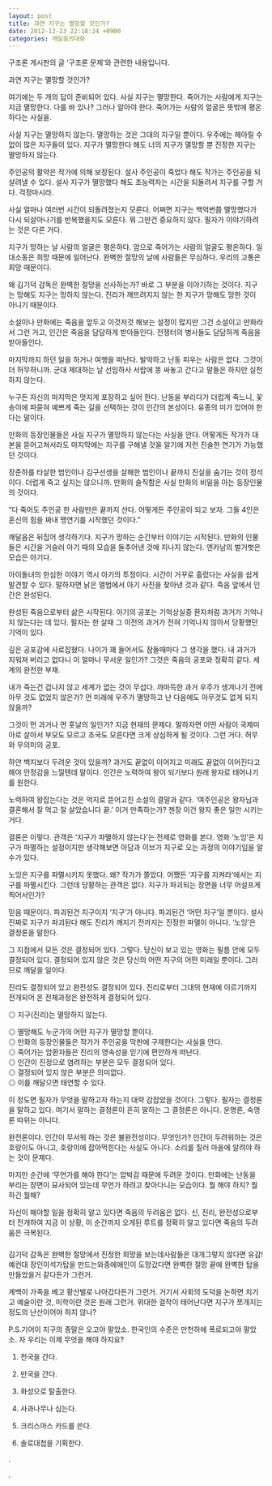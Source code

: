```yaml
---
layout: post
title: 과연 지구는 멸망할 것인가?
date: 2012-12-23 22:18:24 +0900
categories: 깨달음의대화
---
```

 구조론 게시판의 글 ‘구조론 문제’와 관련한 내용입니다. 

 과연 지구는 멸망할 것인가? 

 여기에는 두 개의 답이 준비되어 있다. 사실 지구는 멸망한다. 죽어가는 사람에게 지구는 지금 멸망한다. 다를 바 있나? 그러나 알아야 한다. 죽어가는 사람의 얼굴은 뜻밖에 평온하다는 사실을. 

 사실 지구는 멸망하지 않는다. 멸망하는 것은 그대의 지구일 뿐이다. 우주에는 헤아릴 수 없이 많은 지구들이 있다. 지구가 멸망한다 해도 너의 지구가 멸망할 뿐 진정한 지구는 멸망하지 않는다. 

 주인공의 활약은 작가에 의해 보장된다. 설사 주인공이 죽었다 해도 작가는 주인공을 되살려낼 수 있다. 설사 지구가 멸망했다 해도 초능력자는 시간을 되돌려서 지구를 구할 거다. 걱정마시라. 

 사실 얼마나 여러번 시간이 되돌려졌는지 모른다. 어쩌면 지구는 백억번쯤 멸망했다가 다시 되살아나기를 반복했을지도 모른다. 뭐 그딴건 중요하지 않다. 필자가 이야기하려는 것은 다른 거다. 

 지구가 망하는 날 사람의 얼굴은 평온하다. 암으로 죽어가는 사람의 얼굴도 평온하다. 일대소동은 희망 때문에 일어난다. 완벽한 절망의 날에 사람들은 무심하다. 우리의 고통은 희망 때문이다. 

 왜 김기덕 감독은 완벽한 절망을 선사하는가? 바로 그 부분을 이야기하는 것이다. 지구는 망해도 지구는 망하지 않는다. 진리가 깨뜨려지지 않는 한 지구가 망해도 망한 것이 아니기 때문이다. 

 소설이나 만화에는 죽음을 앞두고 이것저것 해보는 설정이 많지만 그건 소설이고 만화라서 그런 거고, 인간은 죽음을 담담하게 받아들인다. 전쟁터의 병사들도 담담하게 죽음을 받아들인다. 

 마지막까지 하던 일을 하거나 여행을 떠난다. 발악하고 난동 피우는 사람은 없다. 그것이 더 허무하니까. 군대 제대하는 날 선임하사 서랍에 똥 싸놓고 간다고 말들은 하지만 실천하지 않는다. 

 누구든 자신의 마지막은 멋지게 포장하고 싶어 한다. 난동을 부리다가 더럽게 죽느니, 꽃송이에 파묻혀 예쁘게 죽는 길을 선택하는 것이 인간의 본성이다. 유종의 미가 있어야 한다는 말이다. 

 만화의 등장인물들은 사실 지구가 멸망하지 않는다는 사실을 안다. 어떻게든 작가가 대본을 뜯어고쳐서라도 마지막에는 지구를 구해낼 것을 알기에 저런 진솔한 연기가 가능했던 것이다. 

 장준하를 타살한 범인이나 김구선생을 살해한 범인이나 끝까지 진실을 숨기는 것이 정석이다. 더럽게 죽고 싶지는 않으니까. 만화의 솔직함은 사실 만화의 비밀을 아는 등장인물의 것이다. 

 “다 죽어도 주인공 한 사람만은 끝까지 산다. 어떻게든 주인공이 되고 보자. 그들 4인은 혼신의 힘을 짜내 맹연기를 시작했던 것이다.” 

 깨달음은 뒤집어 생각하기다. 지구가 망하는 순간부터 이야기는 시작된다. 만화의 인물들은 시간을 거슬러 아기 때의 모습을 들추어낸 것에 지나지 않는다. 엔카남의 벌거벗은 모습은 아기다. 

 아이돌녀의 한심한 이야기 역시 아기의 투정이다. 시간이 거꾸로 흘렀다는 사실을 쉽게 발견할 수 있다. 말하자면 낡은 앨범에서 아기 사진을 찾아낸 것과 같다. 죽음 앞에서 인간은 완성된다. 

 완성된 죽음으로부터 삶은 시작된다. 아기의 공포는 기억상실증 환자처럼 과거가 기억나지 않는다는 데 있다. 필자는 한 살때 그 이전의 과거가 전혀 기억나지 않아서 당황했던 기억이 있다. 

 깊은 공포감에 사로잡혔다. 나이가 꽤 들어서도 잠들때마다 그 생각을 했다. 내 과거가 지워져 버리고 없다니 이 얼마나 무서운 일인가? 그것은 죽음의 공포와 정확히 같다. 세계의 완전한 부재. 

 내가 죽는건 겁나지 않고 세계가 없는 것이 무섭다. 까마득한 과거 우주가 생겨나기 전에 아무 것도 없었지 않은가? 먼 미래에 우주가 멸망하고 난 다음에도 아무것도 없게 되지 않을까? 

 그것이 먼 과거나 먼 훗날의 일인가? 지금 현재의 문제다. 말하자면 어떤 사람이 국제미아로 살아서 부모도 모르고 조국도 모른다면 크게 상심하게 될 것이다. 그런 거다. 허무와 무의미의 공포. 

 하얀 백지보다 두려운 것이 있을까? 과거도 끝없이 이어지고 미래도 끝없이 이어진다고 해야 안정감을 느낄텐데 말이다. 인간은 노력하여 왕이 되기보다 원래 왕자로 태어나기를 원한다. 

 노력하여 왕잡는다는 것은 억지로 뜯어고친 소설의 결말과 같다. ‘여주인공은 왕자님과 결혼해서 잘 먹고 잘 살았습니다 끝.’ 이거 만족하는가? 젠장 이건 왕자 좋은 일만 시키는 거다. 

 결론은 이렇다. 관객은 ‘지구가 파멸하지 않는다’는 전제로 영화를 본다. 영화 ‘노잉’은 지구가 파멸하는 설정이지만 생각해보면 아담과 이브가 지구로 오는 과정의 이야기임을 알 수가 있다. 

 노잉은 지구를 파멸시키지 못했다. 왜? 작가가 쫄았다. 어쨌든 ‘지구를 지켜라’에서는 지구를 파멸시킨다. 그런데 당황하는 관객은 없다. 지구가 파괴되는 장면을 너무 어설프게 찍어서인가? 

 믿음 때문이다. 파괴된건 지구이지 ‘지구’가 아니다. 파괴된건 ‘어떤 지구’일 뿐이다. 설사 진짜로 지구가 파괴된다 해도 진리가 깨지기 전까지는 진정한 파멸이 아니다. ‘노잉’은 결정론을 말한다. 

 그 지점에서 모든 것은 결정되어 있다. 그렇다. 당신이 보고 있는 영화는 필름 안에 모두 결정되어 있다. 결정되어 있지 않은 것은 당신의 어떤 지구의 어떤 미래일 뿐이다. 그러므로 깨달을 일이다. 

 진리도 결정되어 있고 완전성도 결정되어 있다. 진리로부터 그대의 현재에 이르기까지 전개되어 온 전체과정은 완전하게 결정되어 있다. 

 ◎ 지구(진리)는 멸망하지 않는다.

    
◎ 멸망해도 누군가의 어떤 지구가 멸망할 뿐이다.    
◎ 만화의 등장인물들은 작가가 주인공을 막판에 구제한다는 사실을 안다.    
◎ 죽어가는 암환자들은 진리의 영속성을 믿기에 편안하게 떠난다.     
◎ 인간이 진정으로 염려하는 부분은 모두 결정되어 있다.    
◎ 결정되어 있지 않은 부분은 의미없다.     
◎ 이를 깨달으면 태연할 수 있다. 

 이 정도면 필자가 무엇을 말하고자 하는지 대략 감잡았을 것이다. 그렇다. 필자는 결정론을 말하고 있다. 여기서 말하는 결정론이 흔히 말하는 그 결정론은 아니다. 운명론, 숙명론 따위는 아니다. 

 완전론이다. 인간이 무서워 하는 것은 불완전성이다. 무엇인가? 인간이 두려워하는 것은 호랑이도 아니고, 호랑이에 잡아먹힌다는 사실도 아니다. 소리를 질러 마을에 알려야 하는 것이 문제다. 

 마지만 순간에 ‘무언가를 해야 한다’는 압박감 때문에 두려운 것이다. 만화에는 난동을 부리는 장면이 묘사되어 있는데 무언가 하려고 찾아다니는 모습이다. 뭘 해야 하지? 뭘하긴 뭘해? 

 자신이 해야할 일을 정확히 알고 있다면 죽음의 두려움은 없다. 신, 진리, 완전성으로부터 전개하여 지금 이 상황, 이 순간까지 오게된 루트를 정확히 알고 있다면 죽음의 두려움은 극복된다. 



###



김기덕 감독은 완벽한 절망에서 진정한 희망을 보는데사람들은 대개그렇지 않다면 유감! 예컨대 장인이석가탑을 만드는와중에애인이 도망갔다면 완벽한 절망 끝에 완벽한 탑을 만들었을거 같다든가 그런거.



계백이 가족을 베고 황산벌로 나아갔다든가 그런거. 거기서 사회의 도덕을 논하면 치기고 예술이란 것, 미학이란 것은 원래 그런거. 위대한 걸작이 태어난다면 지구가 쪼개지는 정도의 난산이어야 하지 않나?





P.S.기어이 지구의 종말은 오고야 말았소. 한국인의 수준은 만천하에 폭로되고야 말았소. 자 우리는 이제 무엇을 해야 하지요? 



1) 천국을 간다.

2) 만국을 간다.

3) 화성으로 탈출한다.

4) 사과나무나 심는다.

5) 크리스마스 카드를 쓴다.

6) 솔로대첩을 기획한다.

.

.